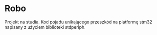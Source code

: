 # Robo
Projekt na studia. Kod pojadu unikającego przeszkód na platformę stm32 napisany z użyciem biblioteki stdperiph.
